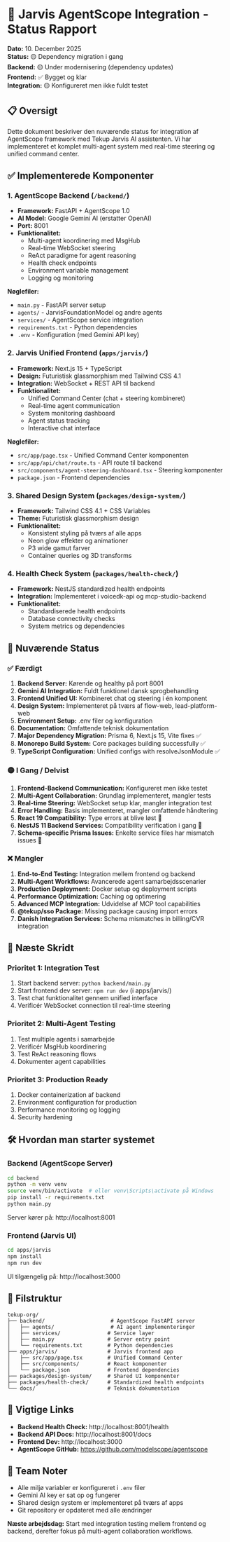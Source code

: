 # 🚀 Jarvis AgentScope Integration - Status Rapport

**Dato:** 10. December 2025  
**Status:** 🟡 Dependency migration i gang  
**Backend:** 🟡 Under modernisering (dependency updates)  
**Frontend:** ✅ Bygget og klar  
**Integration:** 🟡 Konfigureret men ikke fuldt testet

## 📋 Oversigt

Dette dokument beskriver den nuværende status for integration af AgentScope framework med Tekup Jarvis AI assistenten. Vi har implementeret et komplet multi-agent system med real-time steering og unified command center.

## ✅ Implementerede Komponenter

### 1. AgentScope Backend (`/backend/`)
- **Framework:** FastAPI + AgentScope 1.0
- **AI Model:** Google Gemini AI (erstatter OpenAI)
- **Port:** 8001
- **Funktionalitet:**
  - Multi-agent koordinering med MsgHub
  - Real-time WebSocket steering
  - ReAct paradigme for agent reasoning
  - Health check endpoints
  - Environment variable management
  - Logging og monitoring

**Nøglefiler:**
- `main.py` - FastAPI server setup
- `agents/` - JarvisFoundationModel og andre agents
- `services/` - AgentScope service integration
- `requirements.txt` - Python dependencies
- `.env` - Konfiguration (med Gemini API key)

### 2. Jarvis Unified Frontend (`apps/jarvis/`)
- **Framework:** Next.js 15 + TypeScript
- **Design:** Futuristisk glassmorphism med Tailwind CSS 4.1
- **Integration:** WebSocket + REST API til backend
- **Funktionalitet:**
  - Unified Command Center (chat + steering kombineret)
  - Real-time agent communication
  - System monitoring dashboard
  - Agent status tracking
  - Interactive chat interface

**Nøglefiler:**
- `src/app/page.tsx` - Unified Command Center komponenten
- `src/app/api/chat/route.ts` - API route til backend
- `src/components/agent-steering-dashboard.tsx` - Steering komponenter
- `package.json` - Frontend dependencies

### 3. Shared Design System (`packages/design-system/`)
- **Framework:** Tailwind CSS 4.1 + CSS Variables
- **Theme:** Futuristisk glassmorphism design
- **Funktionalitet:**
  - Konsistent styling på tværs af alle apps
  - Neon glow effekter og animationer
  - P3 wide gamut farver
  - Container queries og 3D transforms

### 4. Health Check System (`packages/health-check/`)
- **Framework:** NestJS standardized health endpoints
- **Integration:** Implementeret i voicedk-api og mcp-studio-backend
- **Funktionalitet:**
  - Standardiserede health endpoints
  - Database connectivity checks
  - System metrics og dependencies

## 🎯 Nuværende Status

### ✅ Færdigt
1. **Backend Server:** Kørende og healthy på port 8001
2. **Gemini AI Integration:** Fuldt funktionel dansk sprogbehandling
3. **Frontend Unified UI:** Kombineret chat og steering i én komponent
4. **Design System:** Implementeret på tværs af flow-web, lead-platform-web
5. **Environment Setup:** .env filer og konfiguration
6. **Documentation:** Omfattende teknisk dokumentation
7. **Major Dependency Migration:** Prisma 6, Next.js 15, Vite fixes ✅
8. **Monorepo Build System:** Core packages building successfully ✅
9. **TypeScript Configuration:** Unified configs with resolveJsonModule ✅

### 🟡 I Gang / Delvist
1. **Frontend-Backend Communication:** Konfigureret men ikke testet
2. **Multi-Agent Collaboration:** Grundlag implementeret, mangler tests
3. **Real-time Steering:** WebSocket setup klar, mangler integration test
4. **Error Handling:** Basis implementeret, mangler omfattende håndtering
5. **React 19 Compatibility:** Type errors at blive løst 🔧
6. **NestJS 11 Backend Services:** Compatibility verification i gang 🔧
7. **Schema-specific Prisma Issues:** Enkelte service files har mismatch issues 🔧

### ❌ Mangler
1. **End-to-End Testing:** Integration mellem frontend og backend
2. **Multi-Agent Workflows:** Avancerede agent samarbejdsscenarier
3. **Production Deployment:** Docker setup og deployment scripts
4. **Performance Optimization:** Caching og optimering
5. **Advanced MCP Integration:** Udvidelse af MCP tool capabilities
6. **@tekup/sso Package:** Missing package causing import errors
7. **Danish Integration Services:** Schema mismatches in billing/CVR integration

## 🔄 Næste Skridt

### Prioritet 1: Integration Test
1. Start backend server: `python backend/main.py`
2. Start frontend dev server: `npm run dev` (i apps/jarvis/)
3. Test chat funktionalitet gennem unified interface
4. Verificér WebSocket connection til real-time steering

### Prioritet 2: Multi-Agent Testing
1. Test multiple agents i samarbejde
2. Verificér MsgHub koordinering
3. Test ReAct reasoning flows
4. Dokumenter agent capabilities

### Prioritet 3: Production Ready
1. Docker containerization af backend
2. Environment configuration for production
3. Performance monitoring og logging
4. Security hardening

## 🛠️ Hvordan man starter systemet

### Backend (AgentScope Server)
```bash
cd backend
python -m venv venv
source venv/bin/activate  # eller venv\Scripts\activate på Windows
pip install -r requirements.txt
python main.py
```
Server kører på: http://localhost:8001

### Frontend (Jarvis UI)
```bash
cd apps/jarvis
npm install
npm run dev
```
UI tilgængelig på: http://localhost:3000

## 📁 Filstruktur
```
tekup-org/
├── backend/                     # AgentScope FastAPI server
│   ├── agents/                  # AI agent implementeringer
│   ├── services/               # Service layer
│   ├── main.py                 # Server entry point
│   └── requirements.txt        # Python dependencies
├── apps/jarvis/                # Jarvis frontend app
│   ├── src/app/page.tsx        # Unified Command Center
│   ├── src/components/         # React komponenter
│   └── package.json            # Frontend dependencies
├── packages/design-system/     # Shared UI komponenter
├── packages/health-check/      # Standardized health endpoints
└── docs/                       # Teknisk dokumentation
```

## 🔗 Vigtige Links
- **Backend Health Check:** http://localhost:8001/health
- **Backend API Docs:** http://localhost:8001/docs
- **Frontend Dev:** http://localhost:3000
- **AgentScope GitHub:** https://github.com/modelscope/agentscope

## 🤝 Team Noter
- Alle miljø variabler er konfigureret i `.env` filer
- Gemini AI key er sat op og fungerer
- Shared design system er implementeret på tværs af apps
- Git repository er opdateret med alle ændringer

**Næste arbejdsdag:** Start med integration testing mellem frontend og backend, derefter fokus på multi-agent collaboration workflows.
